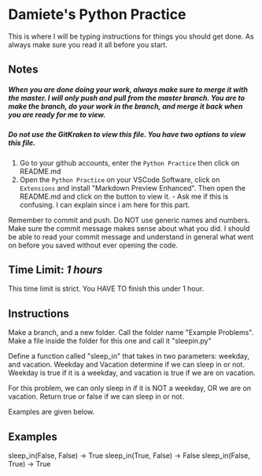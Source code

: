 # Damiete's Python Practice

This is where I will be typing instructions for things you should get done. As always make sure you read it
all before you start.

## Notes

##### When you are done doing your work, always make sure to merge it with the master. I will only push and pull from the master branch. You are to make the branch, do your work in the branch, and merge it back when you are ready for me to view.

##### Do not use the GitKraken to view this file. You have two options to view this file.

1. Go to your github accounts, enter the `Python Practice` then click on README.md
2. Open the `Python Practice` on your VSCode Software, click on `Extensions` and install "Markdown Preview Enhanced". Then open the README.md and click on the button to view it. - Ask me if this is confusing. I can explain since i am here for this part.

Remember to commit and push. Do NOT use generic names and numbers. Make sure the commit message makes sense about what you did. I should be able to read your commit message and understand in general what went on before you saved without ever opening the code.

## Time Limit: _1 hours_

This time limit is strict. You HAVE TO finish this under 1 hour.

## Instructions

Make a branch, and a new folder. Call the folder name "Example Problems". Make a file inside the folder for this one and call it "sleepin.py"

Define a function called "sleep_in" that takes in two parameters: weekday, and vacation.
Weekday and Vacation determine if we can sleep in or not.
Weekday is true if it is a weekday, and vacation is true if we are on vacation.

For this problem, we can only sleep in if it is NOT a weekday, OR we are on vacation.
Return true or false if we can sleep in or not.

Examples are given below.

## Examples

sleep_in(False, False) → True
sleep_in(True, False) → False
sleep_in(False, True) → True
